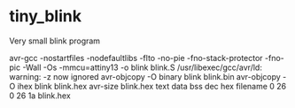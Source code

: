 # tiny_blink
Very small blink program

avr-gcc -nostartfiles -nodefaultlibs -flto -no-pie -fno-stack-protector -fno-pic -Wall -Os -mmcu=attiny13 -o blink blink.S
/usr/libexec/gcc/avr/ld: warning: -z now ignored
avr-objcopy -O binary blink blink.bin
avr-objcopy -O ihex blink blink.hex
avr-size blink.hex
   text	   data	    bss	    dec	    hex	filename
      0	     26	      0	     26	     1a	blink.hex
